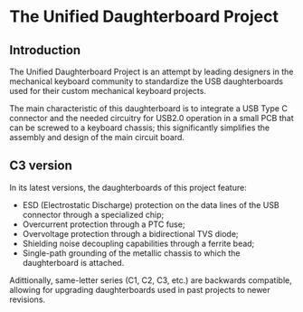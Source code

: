 # The Unified Daughterboard Project

## Introduction
The Unified Daughterboard Project is an attempt by leading designers in the mechanical keyboard community to standardize the USB daughterboards used for their custom mechanical keyboard projects.  

The main characteristic of this daughterboard is to integrate a USB Type C connector and the needed circuitry for USB2.0 operation in a small PCB that can be screwed to a keyboard chassis; this significantly simplifies the assembly and design of the main circuit board.

## C3 version

In its latest versions, the daughterboards of this project feature:

* ESD (Electrostatic Discharge) protection on the data lines of the USB connector through a specialized chip;
* Overcurrent protection through a PTC fuse;
* Overvoltage protection through a bidirectional TVS diode;
* Shielding noise decoupling capabilities through a ferrite bead;
* Single-path grounding of the metallic chassis to which the daughterboard is attached.

Adittionally, same-letter series (C1, C2, C3, etc.) are backwards compatible, allowing for upgrading daughterboards used in past projects to newer revisions.  
